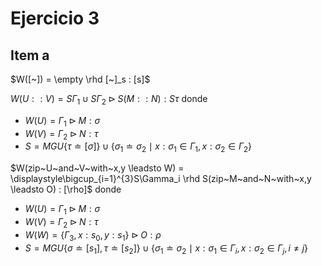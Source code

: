 # Ejercicio 3

## Item a

$W([~]) = \empty \rhd [~]_s : [s]$

$W(U::V) = S\Gamma_1 \cup S\Gamma_2 \rhd S(M::N) : S\tau$ donde
  
- $W(U) = \Gamma_1 \rhd M:\sigma$
- $W(V) = \Gamma_2 \rhd N:\tau$
- $S = MGU\{\tau \doteq [\sigma]\} \cup \{\sigma_1 \doteq \sigma_2 \mid x:\sigma_1 \in \Gamma_1,x:\sigma_2 \in \Gamma_2\}$

$W(zip~U~and~V~with~x,y \leadsto W) = \displaystyle\bigcup_{i=1}^{3}S\Gamma_i \rhd S(zip~M~and~N~with~x,y \leadsto O) : [\rho]$ donde

- $W(U) = \Gamma_1 \rhd M:\sigma$
- $W(V) = \Gamma_2 \rhd N:\tau$
- $W(W) = \{\Gamma_3, x:s_0, y:s_1\} \rhd O:\rho$
- $S = MGU\{\sigma \doteq [s_1], \tau \doteq [s_2]\} \cup \{\sigma_1 \doteq \sigma_2 \mid x:\sigma_1 \in \Gamma_i,x:\sigma_2 \in \Gamma_j, i\neq j\}$
